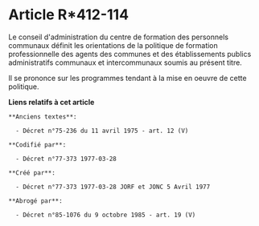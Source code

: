 # Article R*412-114

Le conseil d'administration du centre de formation des personnels communaux définit les orientations de la politique de
formation professionnelle des agents des communes et des établissements publics administratifs communaux et intercommunaux
soumis au présent titre.

Il se prononce sur les programmes tendant à la mise en oeuvre de cette politique.

**Liens relatifs à cet article**

	**Anciens textes**:

	  - Décret n°75-236 du 11 avril 1975 - art. 12 (V)

	**Codifié par**:

	  - Décret n°77-373 1977-03-28

	**Créé par**:

	  - Décret n°77-373 1977-03-28 JORF et JONC 5 Avril 1977

	**Abrogé par**:

	  - Décret n°85-1076 du 9 octobre 1985 - art. 19 (V)
